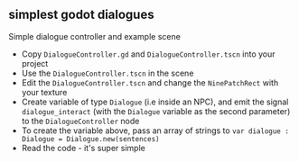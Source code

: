 ## simplest godot dialogues

Simple dialogue controller and example scene

* Copy `DialogueController.gd` and `DialogueController.tscn` into your project
* Use the `DialogueController.tscn` in the scene
* Edit the `DialogueController.tscn` and change the `NinePatchRect` with your texture
* Create variable of type `Dialogue` (i.e inside an NPC), and emit the signal `dialogue_interact` (with the `Dialogue` variable as the second parameter) to the `DialogueController` node 
* To create the variable above, pass an array of strings to `var dialogue : Dialogue = Dialogue.new(sentences)`
* Read the code - it's super simple
